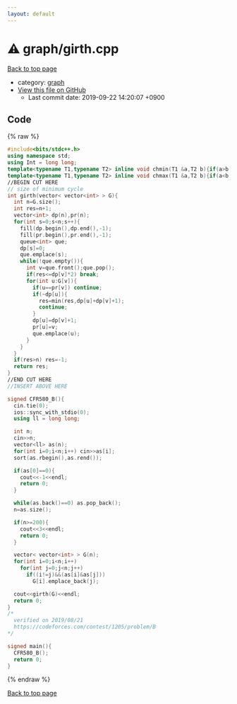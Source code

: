 ```yaml
---
layout: default
---
```


<!-- mathjax config similar to math.stackexchange -->
<script type="text/javascript" async
  src="https://cdnjs.cloudflare.com/ajax/libs/mathjax/2.7.5/MathJax.js?config=TeX-MML-AM_CHTML">
</script>
<script type="text/x-mathjax-config">
  MathJax.Hub.Config({
    TeX: { equationNumbers: { autoNumber: "AMS" }},
    tex2jax: {
      inlineMath: [ ['$','$'] ],
      processEscapes: true
    },
    "HTML-CSS": { matchFontHeight: false },
    displayAlign: "left",
    displayIndent: "2em"
  });
</script>

<script type="text/javascript" src="https://cdnjs.cloudflare.com/ajax/libs/jquery/3.4.1/jquery.min.js"></script>
<script src="https://cdn.jsdelivr.net/npm/jquery-balloon-js@1.1.2/jquery.balloon.min.js" integrity="sha256-ZEYs9VrgAeNuPvs15E39OsyOJaIkXEEt10fzxJ20+2I=" crossorigin="anonymous"></script>
<script type="text/javascript" src="../../assets/js/copy-button.js"></script>
<link rel="stylesheet" href="../../assets/css/copy-button.css" />


# :warning: graph/girth.cpp
<a href="../../index.html">Back to top page</a>

* category: <a href="../../index.html#f8b0b924ebd7046dbfa85a856e4682c8">graph</a>
* <a href="{{ site.github.repository_url }}/blob/master/graph/girth.cpp">View this file on GitHub</a>
    - Last commit date: 2019-09-22 14:20:07 +0900




## Code
{% raw %}
```cpp
#include<bits/stdc++.h>
using namespace std;
using Int = long long;
template<typename T1,typename T2> inline void chmin(T1 &a,T2 b){if(a>b) a=b;}
template<typename T1,typename T2> inline void chmax(T1 &a,T2 b){if(a<b) a=b;}
//BEGIN CUT HERE
// size of minimum cycle
int girth(vector< vector<int> > G){
  int n=G.size();
  int res=n+1;
  vector<int> dp(n),pr(n);
  for(int s=0;s<n;s++){
    fill(dp.begin(),dp.end(),-1);
    fill(pr.begin(),pr.end(),-1);
    queue<int> que;
    dp[s]=0;
    que.emplace(s);
    while(!que.empty()){
      int v=que.front();que.pop();
      if(res<=dp[v]*2) break;
      for(int u:G[v]){
        if(u==pr[v]) continue;
        if(~dp[u]){
          res=min(res,dp[u]+dp[v]+1);
          continue;
        }
        dp[u]=dp[v]+1;
        pr[u]=v;
        que.emplace(u);
      }
    }
  }
  if(res>n) res=-1;
  return res;
}
//END CUT HERE
//INSERT ABOVE HERE

signed CFR580_B(){
  cin.tie(0);
  ios::sync_with_stdio(0);
  using ll = long long;

  int n;
  cin>>n;
  vector<ll> as(n);
  for(int i=0;i<n;i++) cin>>as[i];
  sort(as.rbegin(),as.rend());

  if(as[0]==0){
    cout<<-1<<endl;
    return 0;
  }

  while(as.back()==0) as.pop_back();
  n=as.size();

  if(n>=200){
    cout<<3<<endl;
    return 0;
  }

  vector< vector<int> > G(n);
  for(int i=0;i<n;i++)
    for(int j=0;j<n;j++)
      if((i!=j)&&(as[i]&as[j]))
        G[i].emplace_back(j);

  cout<<girth(G)<<endl;
  return 0;
}
/*
  verified on 2019/08/21
  https://codeforces.com/contest/1205/problem/B
*/

signed main(){
  CFR580_B();
  return 0;
}

```
{% endraw %}

<a href="../../index.html">Back to top page</a>

